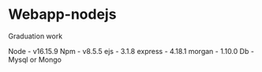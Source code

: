 # Webapp-nodejs
 Graduation work


Node - v16.15.9
Npm - v8.5.5
ejs - 3.1.8
express - 4.18.1
morgan - 1.10.0
Db - Mysql or Mongo
